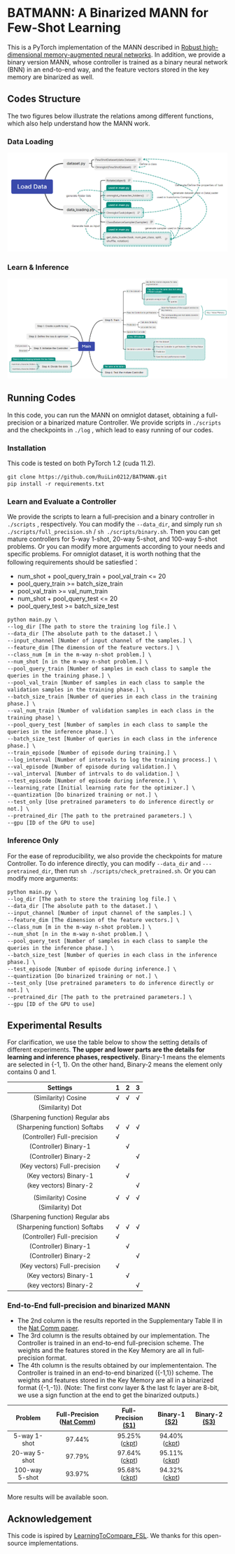 # BATMANN: A Binarized MANN for Few-Shot Learning

This is a PyTorch implementation of the MANN described in [Robust high-dimensional memory-augmented
neural networks](https://doi.org/10.1038/s41467-021-22364-0). In addition, we provide a binary version MANN, whose controller is trained as a binary neural network (BNN) in an end-to-end way, and the feature vectors stored in the key memory are binarized as well.

## Codes Structure
The two figures below illustrate the relations among different functions, which also help understand how the MANN work.

### Data Loading
![](./fig/dataloader.png)

### Learn & Inference
![](./fig/main.png)
## Running Codes
In this code, you can run the MANN on omniglot dataset, obtaining a full-precision or a binarized mature Controller. We provide scripts in ``` ./scripts ``` and the checkpoints in ``` ./log ``` , which lead to easy running of our codes. 

### Installation
This code is tested on both PyTorch 1.2 (cuda 11.2).
```
git clone https://github.com/RuiLin0212/BATMANN.git
pip install -r requirements.txt
```
### Learn and Evaluate a Controller
We provide the scripts to learn a full-precision and a binary controller in ```./scripts``` , respectively. You can modify the ```--data_dir```, and simply run ```sh ./scripts/full_precision.sh``` / ```sh ./scripts/binary.sh```. Then you can get mature controllers for 5-way 1-shot, 20-way 5-shot, and 100-way 5-shot problems. Or you can modify more arguments according to your needs and specific problems. For omniglot dataset, it is worth nothing that the following requirements should be satiesfied：
+ num_shot + pool_query_train + pool_val_train <= 20
+ pool_query_train >= batch_size_train
+ pool_val_train >= val_num_train
+ num_shot + pool_query_test <= 20
+ pool_query_test >= batch_size_test 

```
python main.py \
--log_dir [The path to store the training log file.] \
--data_dir [The absolute path to the dataset.] \
--input_channel [Number of input channel of the samples.] \
--feature_dim [The dimension of the feature vectors.] \
--class_num [m in the m-way n-shot problem.] \
--num_shot [n in the m-way n-shot problem.] \
--pool_query_train [Number of samples in each class to sample the queries in the training phase.] \
--pool_val_train [Number of samples in each class to sample the validation samples in the training phase.] \
--batch_size_train [Number of queries in each class in the training phase.] \
--val_num_train [Number of validation samples in each class in the training phase] \
--pool_query_test [Number of samples in each class to sample the queries in the inference phase.] \
--batch_size_test [Number of queries in each class in the inference phase.] \
--train_episode [Number of episode during training.] \
--log_interval [Number of intervals to log the training process.] \
--val_episode [Number of episode during validation.] \
--val_interval [Number of intrvals to do validation.] \
--test_episode [Number of episode during inference.] \
--learning_rate [Initial learning rate for the optimizer.] \
--quantization [Do binarized training or not.] \
--test_only [Use pretrained parameters to do inference directly or not.] \
--pretrained_dir [The path to the pretrained parameters.] \
--gpu [ID of the GPU to use]
```

### Inference Only
For the ease of reproducibility, we also provide the checkpoints for mature Controller. To do inference directly, you can modify ```--data_dir``` and ```---pretrained_dir```, then run ```sh ./scripts/check_pretrained.sh```. Or you can modify more arguments:

```
python main.py \
--log_dir [The path to store the training log file.] \
--data_dir [The absolute path to the dataset.] \
--input_channel [Number of input channel of the samples.] \
--feature_dim [The dimension of the feature vectors.] \
--class_num [m in the m-way n-shot problem.] \
--num_shot [n in the m-way n-shot problem.] \
--pool_query_test [Number of samples in each class to sample the queries in the inference phase.] \
--batch_size_test [Number of queries in each class in the inference phase.] \
--test_episode [Number of episode during inference.] \
--quantization [Do binarized training or not.] \
--test_only [Use pretrained parameters to do inference directly or not.] \
--pretrained_dir [The path to the pretrained parameters.] \
--gpu [ID of the GPU to use]
```

## Experimental Results
For clarification, we use the table below to show the setting details of different experiments. **The upper and lower parts are the details for learning and inference phases, respectively.** Binary-1 means the elements are selected in {-1, 1}. On the other hand, Binary-2 means the element only contains 0 and 1.

| Settings | 1<span id="1"></span> | 2<span id="2"></span> | 3<span id="3"></span> |
|:----:|:----:|:----:|:-----:|
| (Similarity) Cosine | √ | √ | √ |
| (Similarity) Dot | | | |
| (Sharpening function) Regular abs  | | | |
| (Sharpening function) Softabs| √ | √ | √ |
| (Controller) Full-precision | √ | | |
| (Controller) Binary-1 |  | √ | |
| (Controller) Binary-2 | | | √ |
| (Key vectors) Full-precision | √ | | |
| (Key vectors) Binary-1 | | √ | |
| (key vectors) Binary-2 | | | √ |
| | | | |
| (Similarity) Cosine | √ | √ | √ |
| (Similarity) Dot | | | |
| (Sharpening function) Regular abs  | | | |
| (Sharpening function) Softabs| √ | √ | √ |
| (Controller) Full-precision | √ | | |
| (Controller) Binary-1 |  | √ | |
| (Controller) Binary-2 | | | √ |
| (Key vectors) Full-precision | √ | | |
| (Key vectors) Binary-1 | | √ | |
| (key vectors) Binary-2 | | | √ |

### End-to-End full-precision and binarized MANN
+ The 2nd column is the results reported in the Supplementary Table II in the [Nat Comm paper](https://arxiv.org/pdf/2010.01939.pdf).
+ The 3rd column is the results obtained by our implementation. The Controller is trained in an end-to-end full-precision scheme. The weights and the features stored in the Key Memory are all in full-precision format.
+ The 4th column is the results obtained by our implemententaion. The Controller is trained in an end-to-end binarized ({-1,1}) scheme. The weights and features stored in the Key Memory are all in a binarized format ({-1,-1}). (Note: The first conv layer & the last fc layer are 8-bit, we use a sign function at the end to get the binarized outputs.)

| Problem | Full-Precision ([Nat Comm](https://doi.org/10.1038/s41467-021-22364-0)) | Full-Precision[ (S1)](#1) | Binary-1[ (S2)](#2) | Binary-2[ (S3)](#3) |
|:---:|:---:|:----:|:----:|:----:|
| 5-way 1-shot | 97.44% | 95.25% ([ckpt](./log/log_full_precision_5_1/model_best.pth)) | 94.40% ([ckpt](./log/log_binary_5_1/model_best.pth)) |
| 20-way 5-shot | 97.79% | 97.64% ([ckpt](./log/log_full_precision/model_best.pth)) | 95.11% ([ckpt](./log/log_binary/model_best.pth)) |
| 100-way 5-shot | 93.97% | 95.68% ([ckpt](./log/log_full_precision_100_5/model_best.pth)) | 94.32% ([ckpt](./log/log_binary_100_5/model_best.pth)) |

### 

More results will be available soon. 

## Acknowledgement
This code is ispired by [LearningToCompare_FSL](https://github.com/floodsung/LearningToCompare_FSL). We thanks for this open-source implementations.


